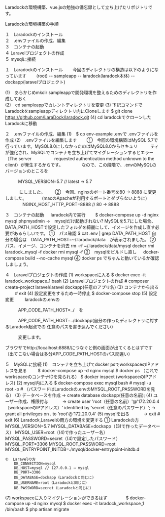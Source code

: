Laradockの環境構築、vue.jsの勉強の備忘録として立ち上げたリポジトリです。

Laradockの環境構築の手順

１　Laradockのインストール<br>
２　.envファイルの作成、編集<br>
３　コンテナの起動<br>
４  Laravelプロジェクトの作成<br>
５  mysqlに接続<br>

１　Laradockのインストール
　　今回のディレクトリの構造は以下のようになっています
　　(root) -- sampleapp -- laradock(laradock本体)
                        -- dockapp(laravelプロジェクト)

 (1)　あらかじめmkdir sampleappで開発環境を整えるためのディレクトリを作成しておく       
 (2)　cd sampleappでカレントディレクトリを変更
 (3) 下記コマンドでLaradockをsampleappディレクトリ内にCloneします
     $ git clone https://github.com/LaraDock/laradock.git
 (4)  cd laradockでクローンしたLaradockに移動

２　.envファイルの作成、編集
 (1)　$ cp env-example .envで .envファイルを作成
 (2)　.envファイルを編集します
 　　①　今回の環境構築はMySQL 5.7で行っています。MySQL8.0にしなかったのはMySQL8.0からセキュリ　　　ティが強化され、MySQLでコンテナを立ち上げてマイグレーションするとエラー（The server 　　　　　requested authentication method unknown to the client）が発生するからです。
 　　　　なので、この段階で、.envのMySQLのバージョンのところを

 　　　MYSQL_VERSION=5.7 // latest → 5.7

　　　 にしました。
　　②　今回、nginxのポート番号を80 → 8888 に変更しました。
　　　 (macのApacheが利用するポートとダブらないように)
　　　　NGINX_HOST_HTTP_PORT=8888 // 80 → 8888

３　コンテナの起動
 　 laradock内で実行
 　　$ docker-compose up -d nginx mysql phpmyadmin
    →　mysqlだけ起動されない?
     MySQLを5.7にした場合、DATA_PATH_HOSTで設定したフォルダを綺麗にして、イメージを作成し直す必要があるらしいです。
   ①　パス確認
      $ cat .env | grep DATA_PATH_HOST
     自分の場合は　DATA_PATH_HOST=~/.laradock/data　が表示されました。
   ②　パス、イメージ、コンテナを消去
      rm -rf ~/.laradock/data/mysql
     docker rmi laradock_mysql -f
     docker rmi mysql -f
   ③　mysqlをビルドし直し
   　  docker-compose build --no-cache mysql
   ④  docker ps でちゃんと動いているか確認しましょう。

４　Laravelプロジェクトの作成
 (1) workspaceに入る
     $ docker exec -it laradock_workspace_1 bash
 (2) Laravelプロジェクトの作成
     # composer create-project laravel/laravel dockapp(任意のアプリ名)
 (3) コンテナから出る
 　　 # exit
 (4) 設定変更をするため一時停止
     $ docker-compose stop
 (5) 設定変更
 　　 laradockの.envの

 　　　APP_CODE_PATH_HOST=../　を

 　　　APP_CODE_PATH_HOST=../dockapp(自分の作ったディレクトリに対するLaradock起点での
    任意のパスを書き込んでください）

　　　変更します。

  ブラウザでhttp://localhost:8888/につなぐと例の画面が出てくるとはずです
  （出てこない場合は多分APP_CODE_PATH_HOSTのパス間違い）

５　MySQLに接続
 (1)　コンテナを立ち上げてdocker psでworkspaceのIPアドレスを見る
 　　  $ docker-compose up -d nginx mysql
      $ docker ps （これでworkspaceのコンテナIDを見られる）
      $ docker inspect (workspaceのIPアドレス)
 (2)  mysql内に入る
      $ docker-compose exec mysql bash
      # mysql -u root -p
      # （パスワードはLaradockの.envのMYSQL_ROOT_PASSWORDを見る）
 (3)  データベースを作成
      → create database dockapp(任意の名前);
 (4)  ユーザー作成、権限付与
 　　　→ create user 'root（任意の名前）'@'172.20.0.4（workspaceのIPアドレス）'
    identified by 'secret（任意のパスワード）';
      → grant all privileges on *.* to 'root'@'172.20.0.4'
 (5)  mysqlを出る
 　　　→ exit
      # exit
 (6)  Laradock,Laravelの両方の環境を変更する
    ①  Laradockの方
        MYSQL_VERSION=5.7
        MYSQL_DATABASE=dockapp（(3)で作ったデータベース）
        MYSQL_USER=root（(4)で作ったユーザー名）
        MYSQL_PASSWORD=secret（(4)で設定したパスワード）
        MYSQL_PORT=3306
        MYSQL_ROOT_PASSWORD=root
        MYSQL_ENTRYPOINT_INITDB=./mysql/docker-entrypoint-initdb.d

    ②  Laravelの方
        DB_CONNECTION=mysql
        DB_HOST=mysql // 127.0.0.1 → mysql
        DB_PORT=3306
        DB_DATABASE=dockapp（Laradockと同じに)
        DB_USERNAME=root（Laradockと同じに）
        DB_PASSWORD=secret（Laradockと同じに）
  (7)  workspaceに入りマイグレーションができるはず
　　　　$ docker-compose up -d nginx mysql
       $ docker exec -it laradock_workspace_1 /bin/bash
       $ php artisan migrate
    　　

 　　
 　　　　
 　　　
